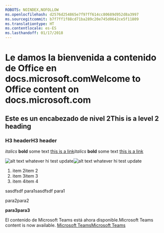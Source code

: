 ```yaml
---
ROBOTS: NOINDEX,NOFOLLOW
ms.openlocfilehash: d2576d254865e7f97ff614cc80689d952d8a3997
ms.sourcegitcommit: b7f7ff1f88cd71ba289c20e745d0642ce5f11809
ms.translationtype: HT
ms.contentlocale: es-ES
ms.lasthandoff: 01/17/2018
---
```

# <a name="welcome-to-office-content-on-docsmicrosoftcom"></a><span data-ttu-id="dfd7f-101">Le damos la bienvenida a contenido de Office en docs.microsoft.com</span><span class="sxs-lookup"><span data-stu-id="dfd7f-101">Welcome to Office content on docs.microsoft.com</span></span>
## <a name="this-is-a-level-2-heading"></a><span data-ttu-id="dfd7f-102">Este es un encabezado de nivel 2</span><span class="sxs-lookup"><span data-stu-id="dfd7f-102">This is a level 2 heading</span></span>
### <a name="h3-header"></a><span data-ttu-id="dfd7f-103">H3 header</span><span class="sxs-lookup"><span data-stu-id="dfd7f-103">H3 header</span></span>

<span data-ttu-id="dfd7f-104">*italics*
**bold** some text [this is a link](Office-365-groups.md)</span><span class="sxs-lookup"><span data-stu-id="dfd7f-104">*italics*
**bold** some text [this is a link](Office-365-groups.md)</span></span>

<span data-ttu-id="dfd7f-105">![alt text whatever](media/Overview-Microsoft-Teams-image1.png) hi test update</span><span class="sxs-lookup"><span data-stu-id="dfd7f-105">![alt text whatever](media/Overview-Microsoft-Teams-image1.png) hi test update</span></span>
1. <span data-ttu-id="dfd7f-106">item 2</span><span class="sxs-lookup"><span data-stu-id="dfd7f-106">item 2</span></span>
2. <span data-ttu-id="dfd7f-107">item 3</span><span class="sxs-lookup"><span data-stu-id="dfd7f-107">item 3</span></span>
3. <span data-ttu-id="dfd7f-108">item 4</span><span class="sxs-lookup"><span data-stu-id="dfd7f-108">item 4</span></span>





<span data-ttu-id="dfd7f-109">sasdfsdf para1</span><span class="sxs-lookup"><span data-stu-id="dfd7f-109">sasdfsdf para1</span></span>

<span data-ttu-id="dfd7f-110">para2</span><span class="sxs-lookup"><span data-stu-id="dfd7f-110">para2</span></span>

<span data-ttu-id="dfd7f-111">**para3**</span><span class="sxs-lookup"><span data-stu-id="dfd7f-111">**para3**</span></span>




<span data-ttu-id="dfd7f-112">El contenido de Microsoft Teams está ahora disponible.</span><span class="sxs-lookup"><span data-stu-id="dfd7f-112">Microsoft Teams content is now available.</span></span>
[<span data-ttu-id="dfd7f-113">Microsoft Teams</span><span class="sxs-lookup"><span data-stu-id="dfd7f-113">Microsoft Teams</span></span>](https://docs.microsoft.com/MicrosoftTeams)
